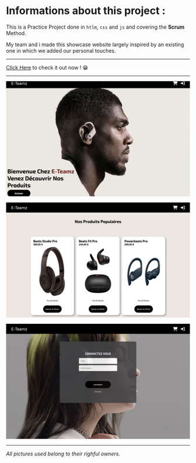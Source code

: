 # Informations about this project :

This is a Practice Project done in `htlm`, `css` and `js` and covering the **Scrum** Method.

My team and i made this showcase website largely inspired by an existing one in which we added our personal touches.

---------------------------

[Click Here](https://sassid.github.io/E-Teamz-Shop/) to check it out now ! 😁

---------------------------
![index preview](./preview/index-preview.png)

![products preview](./preview/products-preview.png)

![login preview](./preview/login-preview.png)


---------------------------

_All pictures used belong to their righful owners._